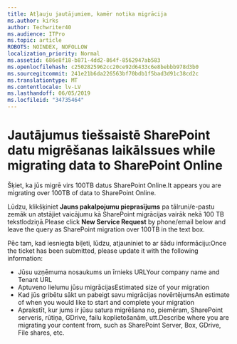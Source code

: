 ```yaml
---
title: Atļauju jautājumiem, kamēr notika migrācija
ms.author: kirks
author: Techwriter40
ms.audience: ITPro
ms.topic: article
ROBOTS: NOINDEX, NOFOLLOW
localization_priority: Normal
ms.assetid: 686e8f18-b871-4dd2-864f-8562947ab583
ms.openlocfilehash: c2502825962cc20ce92d6433c6e8bebbb978d3b0
ms.sourcegitcommit: 241e21b6da226563bf70bdb1f5bad3d91c38cd2c
ms.translationtype: MT
ms.contentlocale: lv-LV
ms.lasthandoff: 06/05/2019
ms.locfileid: "34735464"
---
```

# <a name="issues-while-migrating-data-to-sharepoint-online"></a><span data-ttu-id="b4b87-102">Jautājumus tiešsaistē SharePoint datu migrēšanas laikā</span><span class="sxs-lookup"><span data-stu-id="b4b87-102">Issues while migrating data to SharePoint Online</span></span>

<span data-ttu-id="b4b87-103">Šķiet, ka jūs migrē virs 100TB datus SharePoint Online.</span><span class="sxs-lookup"><span data-stu-id="b4b87-103">It appears you are migrating over 100TB of data to SharePoint Online.</span></span>

<span data-ttu-id="b4b87-104">Lūdzu, klikšķiniet **Jauns pakalpojumu pieprasījums** pa tālruni/e-pastu zemāk un atstājiet vaicājumu kā SharePoint migrācijas vairāk nekā 100 TB tekstlodziņā.</span><span class="sxs-lookup"><span data-stu-id="b4b87-104">Please click **New Service Request** by phone/email below and leave the query as SharePoint migration over 100TB in the text box.</span></span>

<span data-ttu-id="b4b87-105">Pēc tam, kad iesniegta biļeti, lūdzu, atjauniniet to ar šādu informāciju:</span><span class="sxs-lookup"><span data-stu-id="b4b87-105">Once the ticket has been submitted, please update it with the following information:</span></span> 

- <span data-ttu-id="b4b87-106">Jūsu uzņēmuma nosaukums un īrnieks URL</span><span class="sxs-lookup"><span data-stu-id="b4b87-106">Your company name and Tenant URL</span></span>
- <span data-ttu-id="b4b87-107">Aptuveno lielumu jūsu migrācijas</span><span class="sxs-lookup"><span data-stu-id="b4b87-107">Estimated size of your migration</span></span>
- <span data-ttu-id="b4b87-108">Kad jūs gribētu sākt un pabeigt savu migrācijas novērtējums</span><span class="sxs-lookup"><span data-stu-id="b4b87-108">An estimate of when you would like to start and complete your migration</span></span>
- <span data-ttu-id="b4b87-109">Aprakstīt, kur jums ir jūsu satura migrēšana no, piemēram, SharePoint serveris, rūtiņa, GDrive, failu koplietošanām, utt.</span><span class="sxs-lookup"><span data-stu-id="b4b87-109">Describe where you are migrating your content from, such as SharePoint Server, Box, GDrive, File shares, etc.</span></span>


  

